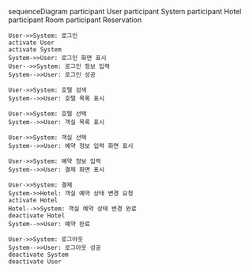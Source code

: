 sequenceDiagram
    participant User
    participant System
    participant Hotel
    participant Room
    participant Reservation

    User->>System: 로그인
    activate User
    activate System
    System->>User: 로그인 화면 표시
    User-->>System: 로그인 정보 입력
    System-->>User: 로그인 성공

    User->>System: 호텔 검색
    System-->>User: 호텔 목록 표시

    User->>System: 호텔 선택
    System-->>User: 객실 목록 표시

    User->>System: 객실 선택
    System-->>User: 예약 정보 입력 화면 표시

    User->>System: 예약 정보 입력
    System-->>User: 결제 화면 표시

    User->>System: 결제
    System->>Hotel: 객실 예약 상태 변경 요청
    activate Hotel
    Hotel-->>System: 객실 예약 상태 변경 완료
    deactivate Hotel
    System-->>User: 예약 완료

    User->>System: 로그아웃
    System-->>User: 로그아웃 성공
    deactivate System
    deactivate User
